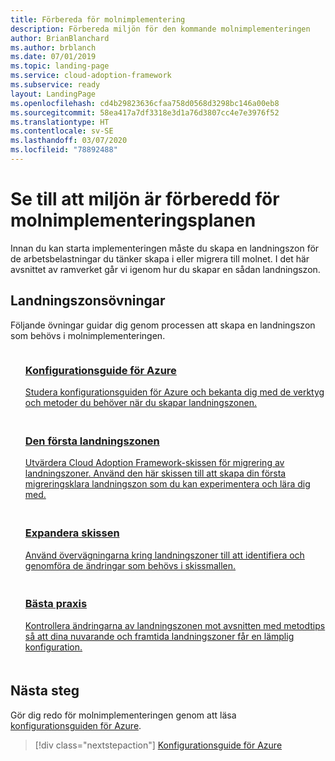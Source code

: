```yaml
---
title: Förbereda för molnimplementering
description: Förbereda miljön för den kommande molnimplementeringen
author: BrianBlanchard
ms.author: brblanch
ms.date: 07/01/2019
ms.topic: landing-page
ms.service: cloud-adoption-framework
ms.subservice: ready
layout: LandingPage
ms.openlocfilehash: cd4b29823636cfaa758d0568d3298bc146a00eb8
ms.sourcegitcommit: 58ea417a7df3318e3d1a76d3807cc4e7e3976f52
ms.translationtype: HT
ms.contentlocale: sv-SE
ms.lasthandoff: 03/07/2020
ms.locfileid: "78892488"
---
```

<!-- markdownlint-disable MD026 -->

# <a name="ensure-the-environment-is-prepared-for-the-cloud-adoption-plan"></a>Se till att miljön är förberedd för molnimplementeringsplanen

Innan du kan starta implementeringen måste du skapa en landningszon för de arbetsbelastningar du tänker skapa i eller migrera till molnet. I det här avsnittet av ramverket går vi igenom hur du skapar en sådan landningszon.

## <a name="landing-zone-exercises"></a>Landningszonsövningar

Följande övningar guidar dig genom processen att skapa en landningszon som behövs i molnimplementeringen.

<!-- markdownlint-disable MD033 -->

<ul class="panelContent cardsF">
    <li style="display: flex; flex-direction: column;">
        <a href="./azure-setup-guide/index.md">
            <div class="cardSize">
                <div class="cardPadding" style="padding-bottom:10px;">
                    <div class="card" style="padding-bottom:10px;">
                        <div class="cardImageOuter">
                            <div class="cardImage">
                                <img alt="" src="../_images/icons/1.png" data-linktype="external">
                            </div>
                        </div>
                        <div class="cardText" style="padding-left:0px;">
                            <h3>Konfigurationsguide för Azure</h3>
Studera konfigurationsguiden för Azure och bekanta dig med de verktyg och metoder du behöver när du skapar landningszonen.
                        </div>
                    </div>
                </div>
            </div>
        </a>
    </li>
    <li style="display: flex; flex-direction: column;">
        <a href="./landing-zone/migrate-landing-zone.md">
            <div class="cardSize">
                <div class="cardPadding" style="padding-bottom:10px;">
                    <div class="card" style="padding-bottom:10px;">
                        <div class="cardImageOuter">
                            <div class="cardImage">
                                <img alt="" src="../_images/icons/2.png" data-linktype="external">
                            </div>
                        </div>
                        <div class="cardText" style="padding-left:0px;">
                            <h3>Den första landningszonen</h3>
Utvärdera Cloud Adoption Framework-skissen för migrering av landningszoner. Använd den här skissen till att skapa din första migreringsklara landningszon som du kan experimentera och lära dig med.
                        </div>
                    </div>
                </div>
            </div>
        </a>
    </li>
    <li style="display: flex; flex-direction: column;">
        <a href="./considerations/index.md">
            <div class="cardSize">
                <div class="cardPadding" style="padding-bottom:10px;">
                    <div class="card" style="padding-bottom:10px;">
                        <div class="cardImageOuter">
                            <div class="cardImage">
                                <img alt="" src="../_images/icons/3.png" data-linktype="external">
                            </div>
                        </div>
                        <div class="cardText" style="padding-left:0px;">
                            <h3>Expandera skissen</h3>
Använd övervägningarna kring landningszoner till att identifiera och genomföra de ändringar som behövs i skissmallen.
                        </div>
                    </div>
                </div>
            </div>
        </a>
    </li>
    <li style="display: flex; flex-direction: column;">
        <a href="./azure-best-practices/index.md">
            <div class="cardSize">
                <div class="cardPadding" style="padding-bottom:10px;">
                    <div class="card" style="padding-bottom:10px;">
                        <div class="cardImageOuter">
                            <div class="cardImage">
                                <img alt="" src="../_images/icons/4.png" data-linktype="external">
                            </div>
                        </div>
                        <div class="cardText" style="padding-left:0px;">
                            <h3>Bästa praxis</h3>
Kontrollera ändringarna av landningszonen mot avsnitten med metodtips så att dina nuvarande och framtida landningszoner får en lämplig konfiguration.
                        </div>
                    </div>
                </div>
            </div>
        </a>
    </li>
</ul>

<!-- markdownlint-enable MD033 -->

## <a name="next-steps"></a>Nästa steg

Gör dig redo för molnimplementeringen genom att läsa [konfigurationsguiden för Azure](./azure-setup-guide/index.md).

> [!div class="nextstepaction"]
> [Konfigurationsguide för Azure](./azure-setup-guide/index.md)
